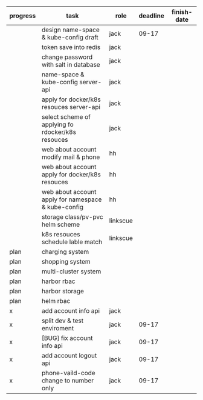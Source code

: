 | progress | task                                                | role     | deadline | finish-date |
|----------|-----------------------------------------------------|----------|----------|-------------|
|          | design name-space & kube-config draft               | jack     | 09-17    |             |
|          | token save into redis                               | jack     |          |             |
|          | change password with salt in database               | jack     |          |             |
|          | name-space & kube-config server-api                 | jack     |          |             |
|          | apply for docker/k8s resouces server-api            | jack     |          |             |
|          | select scheme of applying fo rdocker/k8s resouces   | jack     |          |             |
|          | web about account modify mail & phone               | hh       |          |             |
|          | web about account apply for docker/k8s resouces     | hh       |          |             |
|          | web about account apply for namespace & kube-config | hh       |          |             |
|          | storage class/pv-pvc helm  scheme                   | linkscue |          |             |
|          | k8s resouces schedule lable match                   | linkscue |          |             |
| plan     | charging system                                     |          |          |             |
| plan     | shopping system                                     |          |          |             |
| plan     | multi-cluster system                                |          |          |             |
| plan     | harbor rbac                                         |          |          |             |
| plan     | harbor storage                                      |          |          |             |
| plan     | helm rbac                                           |          |          |             |
| x        | add account info api                                | jack     |          |             |
| x        | split dev & test enviroment                         | jack     | 09-17    |             |
| x        | [BUG] fix account info api                          | jack     | 09-17    |             |
| x        | add account logout api                              | jack     | 09-17    |             |
| x        | phone-vaild-code change to number only              | jack     | 09-17    |             |
